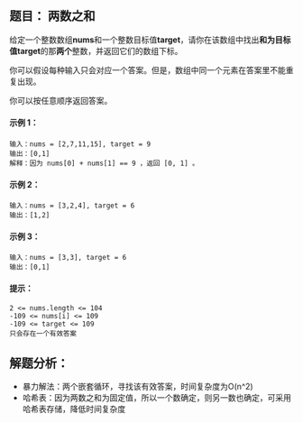 ## 题目： 两数之和
给定一个整数数组**nums**和一个整数目标值**target**，请你在该数组中找出**和为目标值target**的那**两个**整数，并返回它们的数组下标。

你可以假设每种输入只会对应一个答案。但是，数组中同一个元素在答案里不能重复出现。

你可以按任意顺序返回答案。

#### 示例 1：

    输入：nums = [2,7,11,15], target = 9
    输出：[0,1]
    解释：因为 nums[0] + nums[1] == 9 ，返回 [0, 1] 。

#### 示例 2：

    输入：nums = [3,2,4], target = 6
    输出：[1,2]
    
#### 示例 3：

    输入：nums = [3,3], target = 6
    输出：[0,1]
    
#### 提示：

    2 <= nums.length <= 104
    -109 <= nums[i] <= 109
    -109 <= target <= 109
    只会存在一个有效答案
    
## 解题分析：
- 暴力解法：两个嵌套循环，寻找该有效答案，时间复杂度为O(n^2)
- 哈希表：因为两数之和为固定值，所以一个数确定，则另一数也确定，可采用哈希表存储，降低时间复杂度
